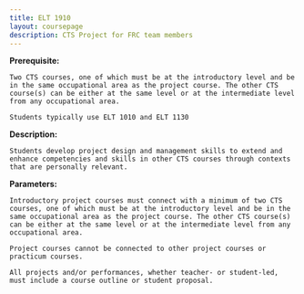 ```yaml
---
title: ELT 1910
layout: coursepage
description: CTS Project for FRC team members
---
```


**Prerequisite:**

    Two CTS courses, one of which must be at the introductory level and be in the same occupational area as the project course. The other CTS course(s) can be either at the same level or at the intermediate level from any occupational area.
    
    Students typically use ELT 1010 and ELT 1130

**Description:**

    Students develop project design and management skills to extend and enhance competencies and skills in other CTS courses through contexts that are personally relevant.

**Parameters:**

    Introductory project courses must connect with a minimum of two CTS courses, one of which must be at the introductory level and be in the same occupational area as the project course. The other CTS course(s) can be either at the same level or at the intermediate level from any occupational area.

    Project courses cannot be connected to other project courses or practicum courses.

    All projects and/or performances, whether teacher- or student-led, must include a course outline or student proposal.
